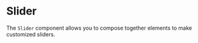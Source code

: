 # Slider

The `Slider` component allows you to compose together elements to make customized sliders.

